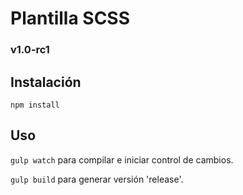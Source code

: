 # Plantilla SCSS

### v1.0-rc1

## Instalación

`npm install`


## Uso

`gulp watch` para compilar e iniciar control de cambios.

`gulp build` para generar versión 'release'.
